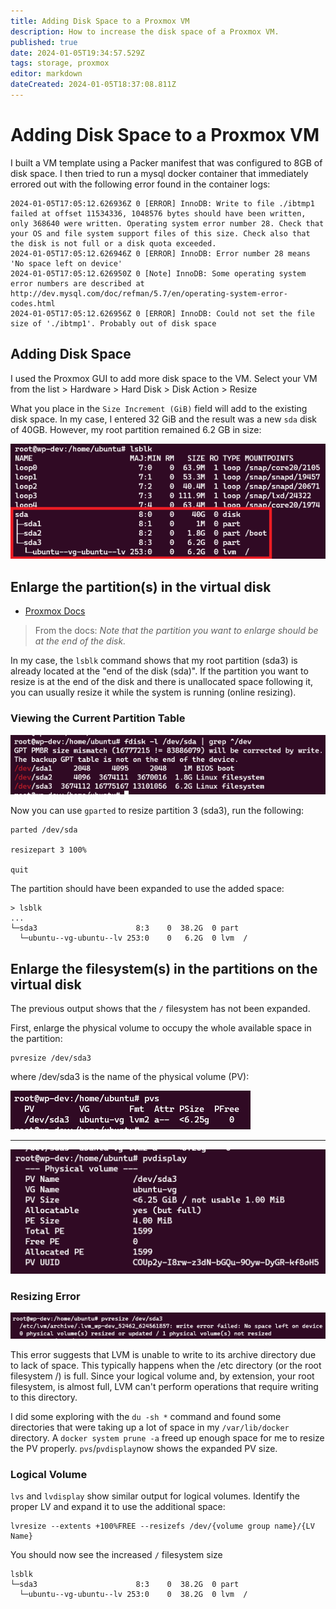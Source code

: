 ```yaml
---
title: Adding Disk Space to a Proxmox VM
description: How to increase the disk space of a Proxmox VM. 
published: true
date: 2024-01-05T19:34:57.529Z
tags: storage, proxmox
editor: markdown
dateCreated: 2024-01-05T18:37:08.811Z
---
```


# Adding Disk Space to a Proxmox VM

I built a VM template using a Packer manifest that was configured to 8GB of disk space. I then tried to run a mysql docker container that immediately errored out with the following error found in the container logs: 

```
2024-01-05T17:05:12.626936Z 0 [ERROR] InnoDB: Write to file ./ibtmp1 failed at offset 11534336, 1048576 bytes should have been written, only 368640 were written. Operating system error number 28. Check that your OS and file system support files of this size. Check also that the disk is not full or a disk quota exceeded.
2024-01-05T17:05:12.626946Z 0 [ERROR] InnoDB: Error number 28 means 'No space left on device'
2024-01-05T17:05:12.626950Z 0 [Note] InnoDB: Some operating system error numbers are described at http://dev.mysql.com/doc/refman/5.7/en/operating-system-error-codes.html
2024-01-05T17:05:12.626956Z 0 [ERROR] InnoDB: Could not set the file size of './ibtmp1'. Probably out of disk space
```

## Adding Disk Space

I used the Proxmox GUI to add more disk space to the VM. Select your VM from the list > Hardware > Hard Disk > Disk Action > Resize

What you place in the `Size Increment (GiB)` field will add to the existing disk space. In my case, I entered 32 GiB and the result was a new `sda` disk of 40GB. However, my root partition remained 6.2 GB in size:

![lsblk-root-partition.png](/images/lsblk-root-partition.png)

## Enlarge the partition(s) in the virtual disk
- [Proxmox Docs](https://pve.proxmox.com/wiki/Resize_disks)

> From the docs: *Note that the partition you want to enlarge should be at the end of the disk.* 

In my case, the `lsblk` command shows that my root partition (sda3) is already located at the "end of the disk (sda)". If the partition you want to resize is at the end of the disk and there is unallocated space following it, you can usually resize it while the system is running (online resizing). 

### Viewing the Current Partition Table

![fdisk-list.png](/images/fdisk-list.png)

Now you can use `gparted` to resize partition 3 (sda3), run the following:

```
parted /dev/sda

resizepart 3 100%

quit
```
The partition should have been expanded to use the added space:
```
> lsblk
...
└─sda3                      8:3    0  38.2G  0 part
  └─ubuntu--vg-ubuntu--lv 253:0    0   6.2G  0 lvm  /
```

## Enlarge the filesystem(s) in the partitions on the virtual disk

The previous output shows that the `/` filesystem has not been expanded. 

First, enlarge the physical volume to occupy the whole available space in the partition:

```
pvresize /dev/sda3
```

where /dev/sda3 is the name of the physical volume (PV):

![pvs.png](/images/pvs.png)

---
![pvdisplay.png](/images/pvdisplay.png)

### Resizing Error

![resize-error.png](/images/resize-error.png)

This error suggests that LVM is unable to write to its archive directory due to lack of space. This typically happens when the /etc directory (or the root filesystem /) is full. Since your logical volume and, by extension, your root filesystem, is almost full, LVM can't perform operations that require writing to this directory.

I did some exploring with the `du -sh *` command and found some directories that were taking up a lot of space in my `/var/lib/docker` directory. A `docker system prune -a` freed up enough space for me to resize the PV properly. `pvs`/`pvdisplay`now shows the expanded PV size.

### Logical Volume 

`lvs` and `lvdisplay` show similar output for logical volumes. Identify the proper LV and expand it to use the additional space:

```
lvresize --extents +100%FREE --resizefs /dev/{volume group name}/{LV Name}
```
You should now see the increased `/` filesystem size
```
lsblk
└─sda3                      8:3    0  38.2G  0 part
  └─ubuntu--vg-ubuntu--lv 253:0    0  38.2G  0 lvm  /
```
